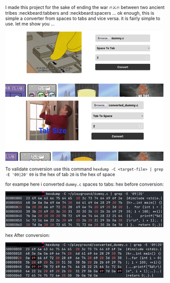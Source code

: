 I made this project for the sake of ending the war :fire::crossed_swords::fire: between two ancient tribes :neckbeard:tabbers and :neckbeard:spacers ...
ok enough, this is simple a converter from spaces to tabs and vice versa.
it is fairly simple to use.
let me show you ...

<img src="/images/space-to-tab-screenshot.png" alt="app screenshot" width="500" />
<img src="/images/tab-to-space-screenshot.png" alt="app screenshot" width="500" />

To validate conversion use this command
`hexdump -C <target-file> | grep -E '09|20'`
`09` is the hex of tab
`20` is the hex of space

for exampe here i converted `dummy.c` spaces to tabs:
hex before conversion:

<img src="/images/with-spaces-screenshot.png" alt="validation screenshot" width="500" />

hex After conversion:

<img src="/images/with-tabs-screenshot.png" alt="validation screenshot" width="500" />
